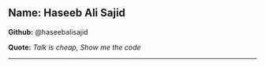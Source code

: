 
## Name: Haseeb Ali Sajid

**Github:** @haseebalisajid

**Quote:** *Talk is cheap, Show me the code*

---